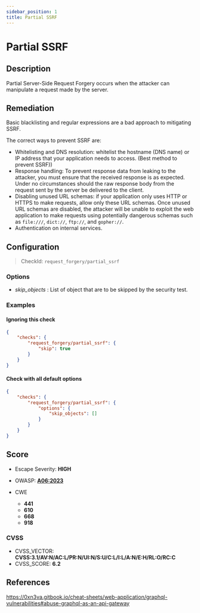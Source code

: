 ```yaml
---
sidebar_position: 1
title: Partial SSRF
---
```


# Partial SSRF

## Description

Partial Server-Side Request Forgery occurs when the attacker can manipulate a request made by the server.

## Remediation

Basic blacklisting and regular expressions are a bad approach to mitigating SSRF.

The correct ways to prevent SSRF are:
- Whitelisting and DNS resolution: whitelist the hostname (DNS name) or IP address that your application needs to access. (Best method to prevent SSRF))
- Response handling: To prevent response data from leaking to the attacker, you must ensure that the received response is as expected. Under no circumstances should the raw response body from the request sent by the server be delivered to the client.
- Disabling unused URL schemas: if your application only uses HTTP or HTTPS to make requests, allow only these URL schemas. Once unused URL schemas are disabled, the attacker will be unable to exploit the web application to make requests using potentially dangerous schemas such as `file:///`, `dict://`, `ftp://`, and `gopher://`.
- Authentication on internal services.


## Configuration

> CheckId: `request_forgery/partial_ssrf`

### Options

- *skip_objects* : List of object that are to be skipped by the security test.



### Examples


#### Ignoring this check

```json
{
    "checks": {
        "request_forgery/partial_ssrf": {
            "skip": true
        }
    }
}
```


#### Check with all default options

```json
{
    "checks": {
        "request_forgery/partial_ssrf": {
            "options": {
                "skip_objects": []
            }
        }
    }
}
```




## Score

- Escape Severity: **<span className="high-severity">HIGH</span>**
- OWASP: **[A06:2023](https://github.com/OWASP/API-Security/blob/master/2023/en/src/0xa6-server-side-request-forgery.md)**

- CWE
  - **441**
  - **610**
  - **668**
  - **918**




### CVSS

- CVSS_VECTOR: **CVSS:3.1/AV:N/AC:L/PR:N/UI:N/S:U/C:L/I:L/A:N/E:H/RL:O/RC:C**
- CVSS_SCORE: **6.2**

## References

https://0xn3va.gitbook.io/cheat-sheets/web-application/graphql-vulnerabilities#abuse-graphql-as-an-api-gateway
